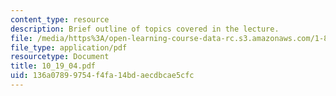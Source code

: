 ```yaml
---
content_type: resource
description: Brief outline of topics covered in the lecture.
file: /media/https%3A/open-learning-course-data-rc.s3.amazonaws.com/1-89-environmental-microbiology-fall-2004/136a07899754f4fa14bdaecdbcae5cfc_10_19_04.pdf
file_type: application/pdf
resourcetype: Document
title: 10_19_04.pdf
uid: 136a0789-9754-f4fa-14bd-aecdbcae5cfc
---
```

